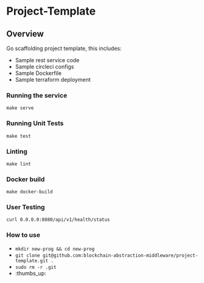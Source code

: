 # Project-Template

## Overview
Go scaffolding project template, this includes:
- Sample rest service code
- Sample circleci configs
- Sample Dockerfile
- Sample terraform deployment

### Running the service
```shell
make serve
```

### Running Unit Tests
```shell
make test
```

### Linting
```shell
make lint
```

### Docker build
```shell
make docker-build
```

### User Testing
```shell
curl 0.0.0.0:8080/api/v1/health/status
```

### How to use
- `mkdir new-prog && cd new-prog`
- `git clone git@github.com:blockchain-abstraction-middleware/project-template.git .`
- `sudo rm -r .git`
- :thumbs_up:
